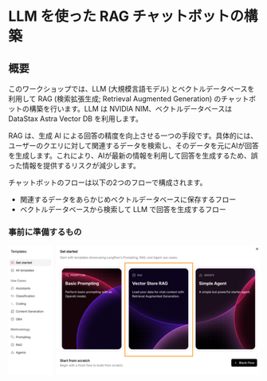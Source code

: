 # LLM を使った RAG チャットボットの構築

## 概要

このワークショップでは、LLM (大規模言語モデル) とベクトルデータベースを利用して RAG (検索拡張生成; Retrieval Augmented Generation) のチャットボットの構築を行います。LLM は NVIDIA NIM、ベクトルデータベースは DataStax Astra Vector DB を利用します。

RAG は、生成 AI による回答の精度を向上させる一つの手段です。具体的には、ユーザーのクエリに対して関連するデータを検索し、そのデータを元にAIが回答を生成します。これにより、AIが最新の情報を利用して回答を生成するため、誤った情報を提供するリスクが減少します。

チャットボットのフローは以下の2つのフローで構成されます。
- 関連するデータをあらかじめベクトルデータベースに保存するフロー
- ベクトルデータベースから検索して LLM で回答を生成するフロー

### 事前に準備するもの




![alt text](images/create_new_rag_flow.png)